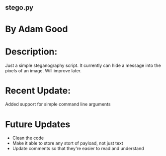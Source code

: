 ## stego.py
# By Adam Good

# Description:
Just a simple steganography script. It currently can hide a message into the pixels of an image.
Will improve later.

# Recent Update:
Added support for simple command line arguments

# Future Updates
* Clean the code
* Make it able to store any stort of payload, not just text
* Update comments so that they're easier to read and understand
